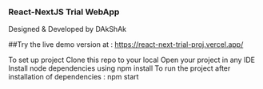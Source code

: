 ### React-NextJS Trial WebApp

Designed & Developed by DAkShAk

##Try the live demo version at : https://react-next-trial-proj.vercel.app/

To set up project
Clone this repo to your local
Open your project in any IDE
Install node dependencies using npm install
To run the project after installation of dependencies : npm start
